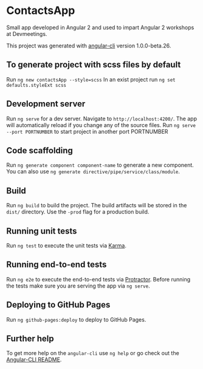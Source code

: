 # ContactsApp

Small app developed in Angular 2 and used to impart Angular 2 workshops at Devmeetings.

This project was generated with [angular-cli](https://github.com/angular/angular-cli) version 1.0.0-beta.26.

## To generate project with scss files by default

Run `ng new contactsApp --style=scss`
In an exist project run `ng set defaults.styleExt scss`

## Development server

Run `ng serve` for a dev server. Navigate to `http://localhost:4200/`. The app will automatically reload if you change any of the source files.
Run `ng serve --port PORTNUMBER` to start project in another port PORTNUMBER

## Code scaffolding

Run `ng generate component component-name` to generate a new component. You can also use `ng generate directive/pipe/service/class/module`.

## Build

Run `ng build` to build the project. The build artifacts will be stored in the `dist/` directory. Use the `-prod` flag for a production build.

## Running unit tests

Run `ng test` to execute the unit tests via [Karma](https://karma-runner.github.io).

## Running end-to-end tests

Run `ng e2e` to execute the end-to-end tests via [Protractor](http://www.protractortest.org/).
Before running the tests make sure you are serving the app via `ng serve`.

## Deploying to GitHub Pages

Run `ng github-pages:deploy` to deploy to GitHub Pages.

## Further help

To get more help on the `angular-cli` use `ng help` or go check out the [Angular-CLI README](https://github.com/angular/angular-cli/blob/master/README.md).

